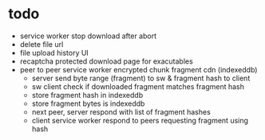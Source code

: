 # todo
* service worker stop download after abort
* delete file url
* file upload history UI
* recaptcha protected download page for exacutables
* peer to peer service worker encrypted chunk fragment cdn
(indexeddb)
  * server send byte range (fragment) to sw & fragment hash to client
  * sw client check if downloaded fragment matches fragment hash
  * store fragment hash in indexeddb
  * store fragment bytes is indexeddb
  * next peer, server respond with list of fragment hashes
  * client service worker respond to peers requesting fragment using hash